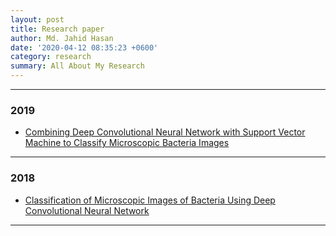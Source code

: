 ```yaml
---
layout: post
title: Research paper
author: Md. Jahid Hasan
date: '2020-04-12 08:35:23 +0600'
category: research
summary: All About My Research
---
```


_________________________________________________________________________


### 2019
* [Combining Deep Convolutional Neural Network with Support Vector Machine to Classify Microscopic Bacteria Images](https://jahidme.github.io/ieee/paper2019-1/)

_________________________________________________________________________


### 2018
* [Classification of Microscopic Images of Bacteria Using Deep Convolutional Neural Network](https://jahidme.github.io/ieee/paper2018-1/)


_________________________________________________________________________

